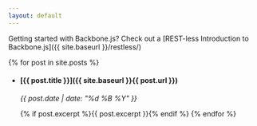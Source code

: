 ```yaml
---
layout: default
---
```


Getting started with Backbone.js? Check out a [REST-less Introduction to Backbone.js]({{ site.baseurl }}/restless/)

{% for post in site.posts %}
* #### [{{ post.title }}]({{ site.baseurl }}{{ post.url }})

    _{{ post.date | date: "%d %B %Y" }}_

    {% if post.excerpt %}{{ post.excerpt }}{% endif %}
{% endfor %}